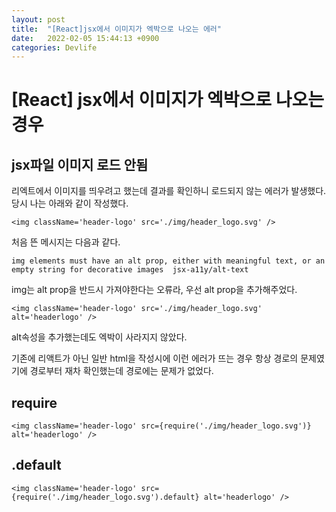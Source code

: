 ```yaml
---
layout: post
title:  "[React]jsx에서 이미지가 엑박으로 나오는 에러"
date:   2022-02-05 15:44:13 +0900
categories: Devlife
---
```

# [React] jsx에서 이미지가 엑박으로 나오는 경우
## jsx파일 이미지 로드 안됨

리엑트에서 이미지를 띄우려고 했는데 결과를 확인하니 로드되지 않는 에러가 발생했다.
당시 나는 아래와 같이 작성했다.
```
<img className='header-logo' src='./img/header_logo.svg' />
```
처음 뜬 메시지는 다음과 같다.
```
img elements must have an alt prop, either with meaningful text, or an empty string for decorative images  jsx-a11y/alt-text
```
img는 alt prop을 반드시 가져야한다는 오류라, 우선 alt prop을 추가해주었다.
```
<img className='header-logo' src='./img/header_logo.svg' alt='headerlogo' />
```

alt속성을 추가했는데도 엑박이 사라지지 않았다.

기존에 리액트가 아닌 일반 html을 작성시에 이런 에러가 뜨는 경우 항상 경로의 문제였기에 경로부터 재차 확인했는데 경로에는 문제가 없었다.

## require
```
<img className='header-logo' src={require('./img/header_logo.svg')} alt='headerlogo' /> 
```

## .default
```
<img className='header-logo' src={require('./img/header_logo.svg').default} alt='headerlogo' /> 
```